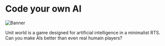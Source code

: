 # Code your own AI

![Banner](https://raw.githubusercontent.com/XavierCL/UnitWorld-solo/master/Banner.png)

Unit world is a game designed for artificial intelligence in a minimalist RTS. Can you make AIs better than even real humain players?